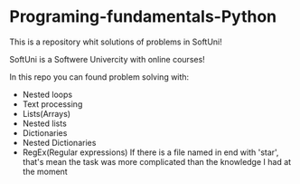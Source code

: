 # Programing-fundamentals-Python
This is a repository whit solutions of problems in SoftUni!

SoftUni is a Softwere Univercity with online courses!

In this repo you can found problem solving with:
  - Nested loops
  - Text processing
  - Lists(Arrays)
  - Nested lists
  - Dictionaries
  - Nested Dictionaries
  - RegEx(Regular expressions)
If there is a file named in end with 'star', that's mean the task was more complicated than the knowledge I had at the moment
